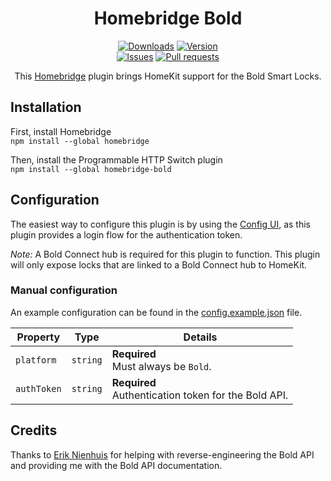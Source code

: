 <span align="center">

# Homebridge Bold

[![Downloads](https://img.shields.io/npm/dt/homebridge-bold)](https://www.npmjs.com/package/homebridge-bold)
[![Version](https://img.shields.io/npm/v/homebridge-bold)](https://www.npmjs.com/package/homebridge-bold)
<br/>
[![Issues](https://img.shields.io/github/issues/StefanNienhuis/homebridge-bold)](https://github.com/StefanNienhuis/homebridge-bold/issues)
[![Pull requests](https://img.shields.io/github/issues-pr/StefanNienhuis/homebridge-bold)](https://github.com/StefanNienhuis/homebridge-bold/pulls)

This [Homebridge](https://homebridge.io) plugin brings HomeKit support for the Bold Smart Locks.

</span>

## Installation
First, install Homebridge<br/>
`npm install --global homebridge`

Then, install the Programmable HTTP Switch plugin<br/>
`npm install --global homebridge-bold`

## Configuration
The easiest way to configure this plugin is by using the [Config UI](https://github.com/oznu/homebridge-config-ui-x), as this plugin provides a login flow for the authentication token.

*Note:* A Bold Connect hub is required for this plugin to function. This plugin will only expose locks that are linked to a Bold Connect hub to HomeKit.

### Manual configuration
An example configuration can be found in the [config.example.json](config.example.json) file.

| Property    | Type     | Details                                                 |
| ----------- | -------- | ------------------------------------------------------- |
| `platform`  | `string` | **Required**<br/>Must always be `Bold`.                 |
| `authToken` | `string` | **Required**<br/>Authentication token for the Bold API. |

## Credits

Thanks to [Erik Nienhuis](https://github.com/ErikNienhuis) for helping with reverse-engineering the Bold API and providing me with the Bold API documentation.